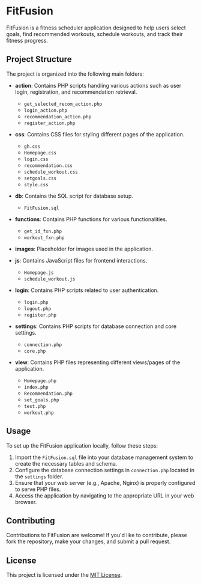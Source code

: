 # FitFusion

FitFusion is a fitness scheduler application designed to help users select goals, find recommended workouts, schedule workouts, and track their fitness progress.

## Project Structure

The project is organized into the following main folders:

- **action**: Contains PHP scripts handling various actions such as user login, registration, and recommendation retrieval.
  - `get_selected_recom_action.php`
  - `login_action.php`
  - `recommendation_action.php`
  - `register_action.php`

- **css**: Contains CSS files for styling different pages of the application.
  - `gh.css`
  - `Homepage.css`
  - `login.css`
  - `recommendation.css`
  - `schedule_workout.css`
  - `setgoals.css`
  - `style.css`

- **db**: Contains the SQL script for database setup.
  - `FitFusion.sql`

- **functions**: Contains PHP functions for various functionalities.
  - `get_id_fxn.php`
  - `workout_fxn.php`

- **images**: Placeholder for images used in the application.

- **js**: Contains JavaScript files for frontend interactions.
  - `Homepage.js`
  - `schedule_workout.js`

- **login**: Contains PHP scripts related to user authentication.
  - `login.php`
  - `logout.php`
  - `register.php`

- **settings**: Contains PHP scripts for database connection and core settings.
  - `connection.php`
  - `core.php`

- **view**: Contains PHP files representing different views/pages of the application.
  - `Homepage.php`
  - `index.php`
  - `Recommendation.php`
  - `set_goals.php`
  - `test.php`
  - `workout.php`

## Usage

To set up the FitFusion application locally, follow these steps:

1. Import the `FitFusion.sql` file into your database management system to create the necessary tables and schema.
2. Configure the database connection settings in `connection.php` located in the `settings` folder.
3. Ensure that your web server (e.g., Apache, Nginx) is properly configured to serve PHP files.
4. Access the application by navigating to the appropriate URL in your web browser.

## Contributing

Contributions to FitFusion are welcome! If you'd like to contribute, please fork the repository, make your changes, and submit a pull request.

## License

This project is licensed under the [MIT License](LICENSE).

